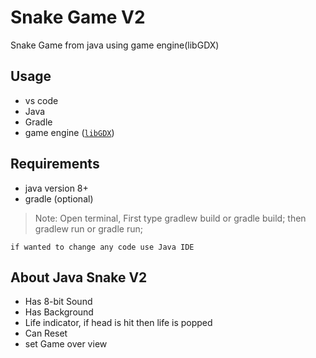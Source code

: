 # Snake Game V2
Snake Game from java using game engine(libGDX)

## Usage
- vs code
- Java
- Gradle
- game engine ([`libGDX`](https://libgdx.com/dev/))

## Requirements
- java version 8+
- gradle (optional)

> Note: Open terminal, First type gradlew build or gradle build; then gradlew run or gradle run; 

`if wanted to change any code use Java IDE`

## About Java Snake V2

- Has 8-bit Sound
- Has Background
- Life indicator, if head is hit then life is popped
- Can Reset
- set Game over view   